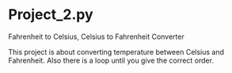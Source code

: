 # Project_2.py
Fahrenheit to Celsius, Celsius to Fahrenheit Converter

This project is about converting temperature between Celsius and Fahrenheit. Also there is a loop until you give the correct order.
